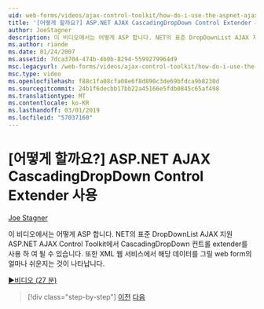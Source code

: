 ```yaml
---
uid: web-forms/videos/ajax-control-toolkit/how-do-i-use-the-aspnet-ajax-cascadingdropdown-control-extender
title: '[어떻게 할까요?] ASP.NET AJAX CascadingDropDown Control Extender 사용 | Microsoft 문서'
author: JoeStagner
description: 이 비디오에서는 어떻게 ASP 합니다. NET의 표준 DropDownList AJAX 지원 ASP.NET AJAX 컨트롤에서 CascadingDropDown 컨트롤 extender를 사용 하 여 될 수 있습니다...
ms.author: riande
ms.date: 01/24/2007
ms.assetid: 7dca3704-474b-4b0b-8294-5599279964d9
msc.legacyurl: /web-forms/videos/ajax-control-toolkit/how-do-i-use-the-aspnet-ajax-cascadingdropdown-control-extender
msc.type: video
ms.openlocfilehash: f88c1fa08cfa08e6f8d890c3de69bfdca9b8230d
ms.sourcegitcommit: 24b1f6decbb17bb22a45166e5fdb0845c65af498
ms.translationtype: MT
ms.contentlocale: ko-KR
ms.lasthandoff: 03/01/2019
ms.locfileid: "57037160"
---
```

<a name="how-do-i-use-the-aspnet-ajax-cascadingdropdown-control-extender"></a>[어떻게 할까요?] ASP.NET AJAX CascadingDropDown Control Extender 사용
====================
[Joe Stagner](https://github.com/JoeStagner)

이 비디오에서는 어떻게 ASP 합니다. NET의 표준 DropDownList AJAX 지원 ASP.NET AJAX Control Toolkit에서 CascadingDropDown 컨트롤 extender를 사용 하 여 될 수 있습니다. 또한 XML 웹 서비스에서 해당 데이터를 그릴 web form의 얼마나 쉬운지는 것이 나타납니다.

[&#9654;비디오 (27 분)](https://channel9.msdn.com/Blogs/ASP-NET-Site-Videos/how-do-i-use-the-aspnet-ajax-cascadingdropdown-control-extender)

> [!div class="step-by-step"]
> [이전](how-do-i-get-started-with-the-aspnet-ajax-control-toolkit.md)
> [다음](how-do-i-use-the-aspnet-ajax-textboxwatermark-control-extender.md)
